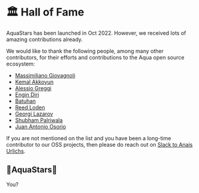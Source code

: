 # 🏛️ Hall of Fame

AquaStars has been launched in Oct 2022. However, we received lots of amazing contributions already. 

We would like to thank the following people, among many other contributors, for their efforts and contributions to the Aqua open source ecosystem:
- [Massimiliano Giovagnoli](https://twitter.com/maxgio92)
- [Kemal Akkoyun](https://github.com/kakkoyun/)
- [Alessio Greggi](https://twitter.com/alegrey91)
- [Engin Diri](https://twitter.com/_ediri)
- [Batuhan](https://twitter.com/developerguyba)
- [Reed Loden](https://github.com/reedloden)
- [Georgi Lazarov]()
- [Shubham Palriwala](https://github.com/shubhampalriwala)
- [Juan Antonio Osorio](https://github.com/JAORMX)

If you are not mentioned on the list and you have been a long-time contributor to our OSS projects, then please do reach out on [Slack to Anais Urlichs](https://slack.aquasec.com).

## 🌟AquaStars🌟

You?
